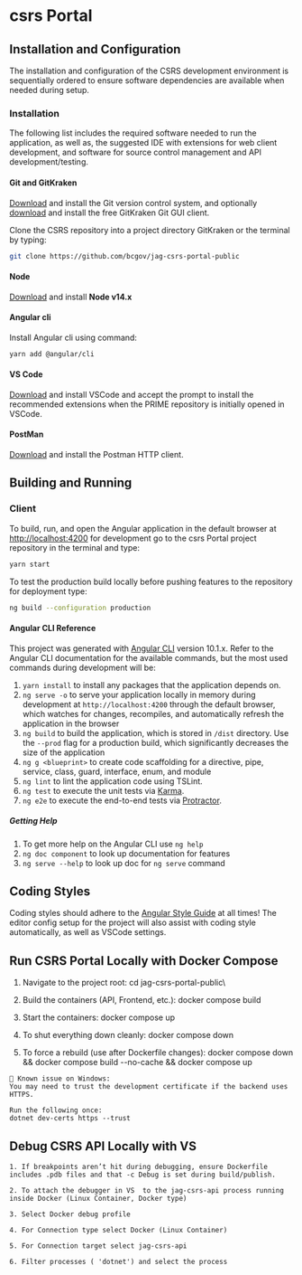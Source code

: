 # csrs Portal

## Installation and Configuration

The installation and configuration of the CSRS development environment is sequentially ordered to ensure software dependencies are available when needed during setup.

### Installation

The following list includes the required software needed to run the application, as well as, the suggested IDE with extensions for web client development, and software for source control management and API development/testing.

#### Git and GitKraken

[Download](https://git-scm.com/downloads) and install the Git version control system, and optionally [download](https://www.gitkraken.com) and install the free GitKraken Git GUI client.

Clone the CSRS repository into a project directory GitKraken or the terminal by typing:

```bash
git clone https://github.com/bcgov/jag-csrs-portal-public
```

#### Node

[Download](https://nodejs.org/en/) and install **Node v14.x**

#### Angular cli

Install Angular cli using command:

```bash
yarn add @angular/cli
```

#### VS Code

[Download](https://code.visualstudio.com/) and install VSCode and accept the prompt to install the recommended extensions when the PRIME repository is initially opened in VSCode.

#### PostMan

[Download](https://www.getpostman.com/apps) and install the Postman HTTP client.

## Building and Running

### Client

To build, run, and open the Angular application in the default browser at <http://localhost:4200> for development go to the csrs Portal project repository in the terminal and type:

```bash
yarn start
```

To test the production build locally before pushing features to the repository for deployment type:

```bash
ng build --configuration production
```

#### Angular CLI Reference

This project was generated with [Angular CLI](https://github.com/angular/angular-cli) version 10.1.x. Refer to the Angular CLI documentation for the available commands, but the most used commands during development will be:

1. `yarn install` to install any packages that the application depends on.
2. `ng serve -o` to serve your application locally in memory during development at `http://localhost:4200` through the default browser, which watches for changes, recompiles, and automatically refresh the application in the browser
3. `ng build` to build the application, which is stored in `/dist` directory. Use the `--prod` flag for a production build, which significantly decreases the size of the application
4. `ng g <blueprint>` to create code scaffolding for a directive, pipe, service, class, guard, interface, enum, and module
5. `ng lint` to lint the application code using TSLint.
6. `ng test` to execute the unit tests via [Karma](https://karma-runner.github.io).
7. `ng e2e` to execute the end-to-end tests via [Protractor](http://www.protractortest.org/).

##### Getting Help

1. To get more help on the Angular CLI use `ng help`
2. `ng doc component` to look up documentation for features
3. `ng serve --help` to look up doc for `ng serve` command

## Coding Styles

Coding styles should adhere to the [Angular Style Guide](https://angular.io/docs/ts/latest/guide/style-guide.html) at all times! The editor config setup for the project will also assist with coding style automatically, as well as VSCode settings.




## Run CSRS Portal Locally with Docker Compose

   1. Navigate to the project root:
    cd jag-csrs-portal-public\

   2. Build the containers (API, Frontend, etc.):
    docker compose build

   3. Start the containers:
    docker compose up

   4. To shut everything down cleanly:
    docker compose down

   5. To force a rebuild (use after Dockerfile changes):
    docker compose down && docker compose build --no-cache && docker compose up

    🚨 Known issue on Windows:
    You may need to trust the development certificate if the backend uses HTTPS.

    Run the following once:
    dotnet dev-certs https --trust

## Debug CSRS API Locally with VS

    1. If breakpoints aren’t hit during debugging, ensure Dockerfile includes .pdb files and that -c Debug is set during build/publish.

    2. To attach the debugger in VS  to the jag-csrs-api process running inside Docker (Linux Container, Docker type)

    3. Select Docker debug profile

    4. For Connection type select Docker (Linux Container)

    5. For Connection target select jag-csrs-api

    6. Filter processes ( 'dotnet') and select the process
